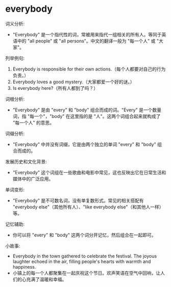 # everybody

词义分析:

  

*   "Everybody" 是一个指代性的词，常被用来指代一组相关的所有人。等同于英语中的 "all people" 或 "all persons"。中文的翻译一般为 "每一个人" 或 "大家"。

  

列举例句:

  

1.  Everybody is responsible for their own actions.（每个人都要对自己的行为负责。）
2.  Everybody loves a good mystery.（大家都爱一个好的谜。）
3.  Is everybody here?（所有人都到了吗？）

  

词根分析:

  

*   "Everybody" 是由 "every" 和 "body" 组合而成的词。"Every" 是一个数量词，指 "每一个"，"body" 在这里指的是 "人"。这两个词组合起来就构成了 "每一个人" 的意思。

  

词缀分析:

  

*   "Everybody" 中并没有词缀，它是由两个独立的单词 "every" 和 "body" 组合而成的。

  

发展历史和文化背景:

  

*   "Everybody" 这个词组在一些歌曲和电影中常见，这也反映出它在日常生活和媒体中的广泛应用。

  

单词变形:

  

*   "Everybody" 是不可数名词，没有单复数形式。常见的相关搭配有 "everybody else"（其他所有人）、"like everybody else"（和其他人一样）等。

  

记忆辅助:

  

*   你可以将 "every" 和 "body" 这两个词分开记忆，然后组合在一起即可。

  

小故事:

  

*   Everybody in the town gathered to celebrate the festival. The joyous laughter echoed in the air, filling people's hearts with warmth and happiness.
*   小镇上的每一个人都聚集在一起庆祝这个节日。欢声笑语在空气中回响，让人们的心充满了温暖和幸福。
